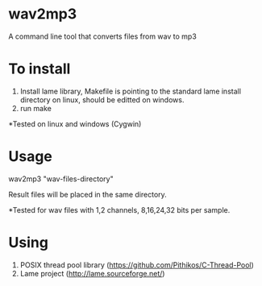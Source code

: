 # wav2mp3

A command line tool that converts files from wav to mp3

# To install
1. Install lame library, Makefile is pointing to the standard lame install directory on linux, should be editted on windows.
2. run make

*Tested on linux and windows (Cygwin)

# Usage

wav2mp3 "wav-files-directory"

Result files will be placed in the same directory.

*Tested for wav files with 1,2 channels, 8,16,24,32 bits per sample.


# Using

1. POSIX thread pool library (https://github.com/Pithikos/C-Thread-Pool)
2. Lame project (http://lame.sourceforge.net/)


